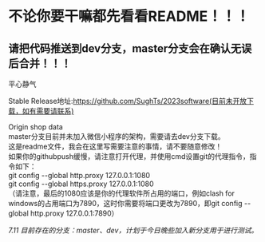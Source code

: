 # 不论你要干嘛都先看看README！！！  
请把代码推送到dev分支，master分支会在确认无误后合并！！！  
-------------------------------------------------  

平心静气  

Stable Release地址:https://github.com/SughTs/2023software(目前未开放下载，如有需要请联系)  

Origin shop data  
master分支目前并未加入微信小程序的架构，需要请去dev分支下载。  
这是readme文件，我会在这里写需要注意的事情，请不要随意修改！  
如果你的githubpush缓慢，请注意打开代理，并使用cmd设置git的代理指令，指令如下：  
git config --global http.proxy 127.0.0.1:1080  
git config --global https.proxy 127.0.0.1:1080  
（请注意，最后的1080应该是你的代理软件所占用的端口，例如clash for windows的占用端口为7890，这时你需要将端口更改为7890，即git config --global http.proxy 127.0.0.1:7890）  
  
*7.11 目前存在的分支：master、dev，计划于今日晚些加入新分支用于进行测试。*
